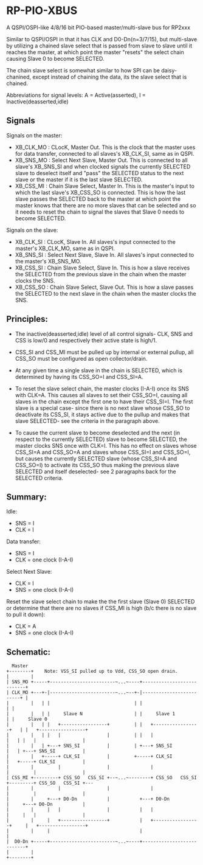 # RP-PIO-XBUS

A QSPI/OSPI-like 4/8/16 bit PIO-based master/multi-slave bus for RP2xxx

Similar to QSPI/OSPI in that it has CLK and D0-Dn(n=3/7/15), but multi-slave by utilizing a chained slave select that is passed from slave to slave until it reaches the master, at which point the master "resets" the select chain causing Slave 0 to become SELECTED.

The chain slave select is somewhat similar to how SPI can be daisy-chanined, except instead of chaining the data, its the slave select that is chained.

Abbreviations for signal levels: A = Active(asserted), I = Inactive(deasserted,idle)

## Signals

Signals on the master:
* XB_CLK_MO : CLocK, Master Out. This is the clock that the master uses for data transfer, connected to all slaves's XB_CLK_SI, same as in QSPI.
* XB_SNS_MO : Select Next Slave, Master Out. This is connected to all slave's XB_SNS_SI and when clocked signals the currently SELECTED slave to deselect itself and "pass" the SELECTED status to the next slave or the master if it is the last slave SELECTED.
* XB_CSS_MI : Chain Slave Select, Master In. This is the master's input to which the last slave's XB_CSS_SO is connected. This is how the last slave passes the SELECTED back to the master at which point the master knows that there are no more slaves that can be selected and so it needs to reset the chain to signal the slaves that Slave 0 needs to become SELECTED.

Signals on the slave:
* XB_CLK_SI : CLocK, Slave In. All slaves's input connected to the master's XB_CLK_MO, same as in QSPI.
* XB_SNS_SI : Select Next Slave, Slave In. All slaves's input connected to the master's XB_SNS_MO.
* XB_CSS_SI : Chain Slave Select, Slave In. This is how a slave receives the SELECTED from the previous slave in the chain when the master clocks the SNS.
* XB_CSS_SO : Chain Slave Select, Slave Out. This is how a slave passes the SELECTED to the next slave in the chain when the master clocks the SNS.

## Principles:

* The inactive(deasserted,idle) level of all control signals- CLK, SNS and CSS is low/0 and respectively their active state is high/1.

* CSS_SI and CSS_MI must be pulled up by internal or external pullup, all CSS_SO must be configured as open collector/drain.

* At any given time a single slave in the chain is SELECTED, which is determined by having its CSS_SO=I and CSS_SI=A.

* To reset the slave select chain, the master clocks (I-A-I) once its SNS with CLK=A. This causes all slaves to set their CSS_SO=I, causing all slaves in the chain except the first one to have their CSS_SI=I. The first slave is a special case- since there is no next slave whose CSS_SO to deactivate its CSS_SI, it stays active due to the pullup and makes that slave SELECTED- see the criteria in the paragraph above. 

* To cause the current slave to become deselected and the next (in respect to the currently SELECTED) slave to become SELECTED, the master clocks SNS once with CLK=I. This has no effect on slaves whose CSS_SI=A and CSS_SO=A and slaves whose CSS_SI=I and CSS_SO=I, but causes the currently SELECTED slave (whose CSS_SI=A and CSS_SO=I) to activate its CSS_SO thus making the previous slave SELECTED and itself deselected- see 2 paragraphs back for the SELECTED criteria.

## Summary:

Idle:
 * SNS = I
 * CLK = I

Data transfer:
 * SNS = I
 * CLK = one clock (I-A-I)

Select Next Slave:
 * CLK = I
 * SNS = one clock (I-A-I)

Reset the slave select chain to make the the first slave (Slave 0) SELECTED or determine that there are no slaves if CSS_MI is high (b/c there is no slave to pull it down):
 * CLK = A
 * SNS = one clock (I-A-I)

## Schematic:
```
  Master
+--------+    Note: VSS_SI pulled up to Vdd, CSS_SO open drain.
|        |
| SNS_MO +-----+------------------------~...~----+---------------------------+
| CLK_MO +---+-|------------------------~...~--+-|-------------------------+ |
|        |   | |                               | |                         | |
|        |   | |     Slave N                   | |     Slave 1             | |     Slave 0
|        |   | |   +-----------------+         | |   +-----------------+   | |   +-----------------+
|        |   | |   |                 |         | |   |                 |   | |   |                 |
|        |   | +---+ SNS_SI          |         | +---+ SNS_SI          |   | +---+ SNS_SI          |
|        |   +-----+ CLK_SI          |         +-----+ CLK_SI          |   +-----+ CLK_SI          |
|        |         |                 |               |                 |         |                 |
| CSS_MI +---------+ CSS_SO   CSS_SI +--~...~--------+ CSS_SO   CSS_SI +---------+ CSS_SO   CSS_SI +---
|        |         |                 |               |                 |         |                 |
|        |     +---+ D0-Dn           |           +---+ D0-Dn           |     +---+ D0-Dn           |
|        |     |   |                 |           |   |                 |     |   |                 |
|        |     |   +-----------------+           |   +-----------------+     |   +-----------------+
|        |     |                                 |                           |
|  D0-Dn +-----+------------------------~...~----+---------------------------+
|        |
+--------+
```
